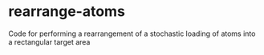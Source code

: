 # rearrange-atoms
Code for performing a rearrangement of a stochastic loading of atoms into a rectangular target area
